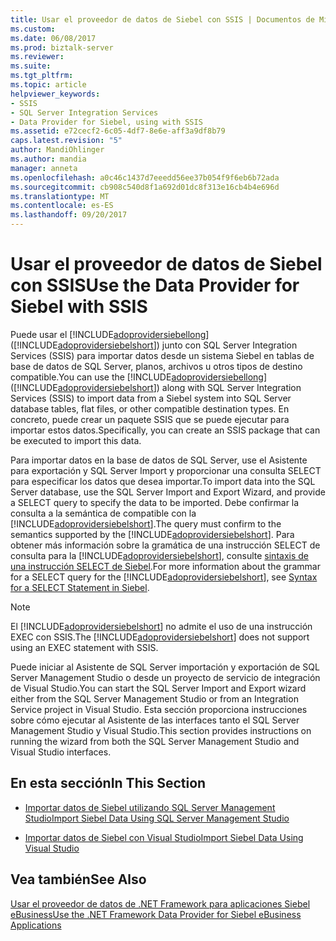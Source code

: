 ```yaml
---
title: Usar el proveedor de datos de Siebel con SSIS | Documentos de Microsoft
ms.custom: 
ms.date: 06/08/2017
ms.prod: biztalk-server
ms.reviewer: 
ms.suite: 
ms.tgt_pltfrm: 
ms.topic: article
helpviewer_keywords:
- SSIS
- SQL Server Integration Services
- Data Provider for Siebel, using with SSIS
ms.assetid: e72cecf2-6c05-4df7-8e6e-aff3a9df8b79
caps.latest.revision: "5"
author: MandiOhlinger
ms.author: mandia
manager: anneta
ms.openlocfilehash: a0c46c1437d7eeedd56ee37b054f9f6eb6b72ada
ms.sourcegitcommit: cb908c540d8f1a692d01dc8f313e16cb4b4e696d
ms.translationtype: MT
ms.contentlocale: es-ES
ms.lasthandoff: 09/20/2017
---
```

# <a name="use-the-data-provider-for-siebel-with-ssis"></a><span data-ttu-id="ac865-102">Usar el proveedor de datos de Siebel con SSIS</span><span class="sxs-lookup"><span data-stu-id="ac865-102">Use the Data Provider for Siebel with SSIS</span></span>
<span data-ttu-id="ac865-103">Puede usar el [!INCLUDE[adoprovidersiebellong](../../includes/adoprovidersiebellong-md.md)] ([!INCLUDE[adoprovidersiebelshort](../../includes/adoprovidersiebelshort-md.md)]) junto con SQL Server Integration Services (SSIS) para importar datos desde un sistema Siebel en tablas de base de datos de SQL Server, planos, archivos u otros tipos de destino compatible.</span><span class="sxs-lookup"><span data-stu-id="ac865-103">You can use the [!INCLUDE[adoprovidersiebellong](../../includes/adoprovidersiebellong-md.md)] ([!INCLUDE[adoprovidersiebelshort](../../includes/adoprovidersiebelshort-md.md)]) along with SQL Server Integration Services (SSIS) to import data from a Siebel system into SQL Server database tables, flat files, or other compatible destination types.</span></span> <span data-ttu-id="ac865-104">En concreto, puede crear un paquete SSIS que se puede ejecutar para importar estos datos.</span><span class="sxs-lookup"><span data-stu-id="ac865-104">Specifically, you can create an SSIS package that can be executed to import this data.</span></span>  
  
 <span data-ttu-id="ac865-105">Para importar datos en la base de datos de SQL Server, use el Asistente para exportación y SQL Server Import y proporcionar una consulta SELECT para especificar los datos que desea importar.</span><span class="sxs-lookup"><span data-stu-id="ac865-105">To import data into the SQL Server database, use the SQL Server Import and Export Wizard, and provide a SELECT query to specify the data to be imported.</span></span> <span data-ttu-id="ac865-106">Debe confirmar la consulta a la semántica de compatible con la [!INCLUDE[adoprovidersiebelshort](../../includes/adoprovidersiebelshort-md.md)].</span><span class="sxs-lookup"><span data-stu-id="ac865-106">The query must confirm to the semantics supported by the [!INCLUDE[adoprovidersiebelshort](../../includes/adoprovidersiebelshort-md.md)].</span></span> <span data-ttu-id="ac865-107">Para obtener más información sobre la gramática de una instrucción SELECT de consulta para la [!INCLUDE[adoprovidersiebelshort](../../includes/adoprovidersiebelshort-md.md)], consulte [sintaxis de una instrucción SELECT de Siebel](../../adapters-and-accelerators/adapter-siebel/syntax-for-a-select-statement-in-siebel.md).</span><span class="sxs-lookup"><span data-stu-id="ac865-107">For more information about the grammar for a SELECT query for the [!INCLUDE[adoprovidersiebelshort](../../includes/adoprovidersiebelshort-md.md)], see [Syntax for a SELECT Statement in Siebel](../../adapters-and-accelerators/adapter-siebel/syntax-for-a-select-statement-in-siebel.md).</span></span>  
  
> [!NOTE]
>  <span data-ttu-id="ac865-108">El [!INCLUDE[adoprovidersiebelshort](../../includes/adoprovidersiebelshort-md.md)] no admite el uso de una instrucción EXEC con SSIS.</span><span class="sxs-lookup"><span data-stu-id="ac865-108">The [!INCLUDE[adoprovidersiebelshort](../../includes/adoprovidersiebelshort-md.md)] does not support using an EXEC statement with SSIS.</span></span>  
  
 <span data-ttu-id="ac865-109">Puede iniciar al Asistente de SQL Server importación y exportación de SQL Server Management Studio o desde un proyecto de servicio de integración de Visual Studio.</span><span class="sxs-lookup"><span data-stu-id="ac865-109">You can start the SQL Server Import and Export wizard either from the SQL Server Management Studio or from an Integration Service project in Visual Studio.</span></span> <span data-ttu-id="ac865-110">Esta sección proporciona instrucciones sobre cómo ejecutar al Asistente de las interfaces tanto el SQL Server Management Studio y Visual Studio.</span><span class="sxs-lookup"><span data-stu-id="ac865-110">This section provides instructions on running the wizard from both the SQL Server Management Studio and Visual Studio interfaces.</span></span>  
  
## <a name="in-this-section"></a><span data-ttu-id="ac865-111">En esta sección</span><span class="sxs-lookup"><span data-stu-id="ac865-111">In This Section</span></span>  
  
-   [<span data-ttu-id="ac865-112">Importar datos de Siebel utilizando SQL Server Management Studio</span><span class="sxs-lookup"><span data-stu-id="ac865-112">Import Siebel Data Using SQL Server Management Studio</span></span>](../../adapters-and-accelerators/adapter-siebel/import-siebel-data-using-sql-server-management-studio.md)  
  
-   [<span data-ttu-id="ac865-113">Importar datos de Siebel con Visual Studio</span><span class="sxs-lookup"><span data-stu-id="ac865-113">Import Siebel Data Using Visual Studio</span></span>](../../adapters-and-accelerators/adapter-siebel/import-siebel-data-using-visual-studio.md)  
  
## <a name="see-also"></a><span data-ttu-id="ac865-114">Vea también</span><span class="sxs-lookup"><span data-stu-id="ac865-114">See Also</span></span>  
 [<span data-ttu-id="ac865-115">Usar el proveedor de datos de .NET Framework para aplicaciones Siebel eBusiness</span><span class="sxs-lookup"><span data-stu-id="ac865-115">Use the .NET Framework Data Provider for Siebel eBusiness Applications</span></span>](../../adapters-and-accelerators/adapter-siebel/use-the-net-framework-data-provider-for-siebel-ebusiness-applications.md)